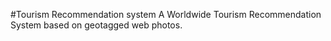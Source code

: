 #Tourism Recommendation system 
A Worldwide Tourism Recommendation System based on geotagged web photos.
